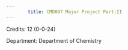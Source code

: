 ```yaml
---
        title: CMD807 Major Project Part-II
---
```

Credits: 12 (0-0-24)

Department: Department of Chemistry

